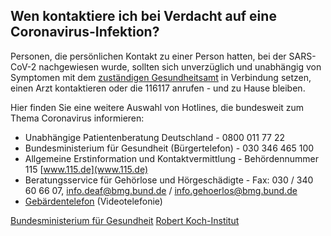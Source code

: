 ## Wen kontaktiere ich bei Verdacht auf eine Coronavirus-Infektion?

Personen, die persönlichen Kontakt zu einer Person hatten, bei der SARS-CoV-2 nachgewiesen wurde, sollten sich unverzüglich und unabhängig von Symptomen mit dem [zuständigen Gesundheitsamt](https://tools.rki.de/plztool) in Verbindung setzen, einen Arzt kontaktieren oder die 116117 anrufen - und zu Hause bleiben.

Hier finden Sie eine weitere Auswahl von Hotlines, die bundesweit zum Thema Coronavirus informieren:

- Unabhängige Patientenberatung Deutschland - 0800 011 77 22
- Bundesministerium für Gesundheit (Bürgertelefon) - 030 346 465 100
- Allgemeine Erstinformation und Kontaktvermittlung - Behördennummer 115 [www.115.de](www.115.de)
- Beratungsservice für Gehörlose und Hörgeschädigte - Fax: 030 / 340 60 66 07, info.deaf@bmg.bund.de / info.gehoerlos@bmg.bund.de
- [Gebärdentelefon](https://www.gebaerdentelefon.de/bmg/) (Videotelefonie)

[Bundesministerium für Gesundheit](https://www.bundesgesundheitsministerium.de/coronavirus.html) [Robert Koch-Institut](https://tools.rki.de/plztool)
